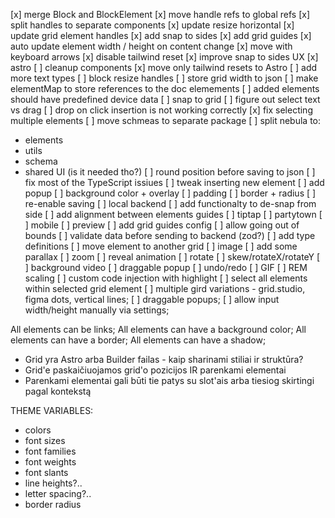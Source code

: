 [x] merge Block and BlockElement
[x] move handle refs to global refs
[x] split handles to separate components
[x] update resize horizontal
[x] update grid element handles
[x] add snap to sides
[x] add grid guides
[x] auto update element width / height on content change
[x] move with keyboard arrows
[x] disable tailwind reset
[x] improve snap to sides UX
[x] astro
[ ] cleanup components
[x] move only tailwind resets to Astro
[ ] add more text types
[ ] block resize handles
[ ] store grid width to json
[ ] make elementMap to store references to the doc elemements
[ ] added elements should have predefined device data
[ ] snap to grid
[ ] figure out select text vs drag
[ ] drop on click insertion is not working correctly
[x] fix selecting multiple elements
[ ] move schmeas to separate package
[ ] split nebula to:
- elements
- utils
- schema
- shared UI (is it needed tho?)
[ ] round position before saving to json
[ ] fix most of the TypeScript issiues
[ ] tweak inserting new element
[ ] add popup
[ ] background color + overlay
[ ] padding
[ ] border + radius
[ ] re-enable saving
[ ] local backend
[ ] add functionalty to de-snap from side
[ ] add alignment between elements guides
[ ] tiptap
[ ] partytown
[ ] mobile
[ ] preview
[ ] add grid guides config
[ ] allow going out of bounds
[ ] validate data before sending to backend (zod?)
[ ] add type definitions
[ ] move element to another grid
[ ] image
[ ] add some parallax
[ ] zoom
[ ] reveal animation
[ ] rotate
[ ] skew/rotateX/rotateY
[ ] background video
[ ] draggable popup
[ ] undo/redo
[ ] GIF
[ ] REM scaling
[ ] custom code injection with highlight
[ ] select all elements within selected grid element
[ ] multiple gird variations - grid.studio, figma dots, vertical lines;
[ ] draggable popups;
[ ] allow input width/height manually via settings;

All elements can be links;
All elements can have a background color;
All elements can have a border;
All elements can have a shadow;

- Grid yra Astro arba Builder failas - kaip sharinami stiliai ir struktūra?
- Grid'e paskaičiuojamos grid'o pozicijos IR parenkami elementai
- Parenkami elementai gali būti tie patys su slot'ais arba tiesiog skirtingi pagal kontekstą


THEME VARIABLES:
- colors
- font sizes
- font families
- font weights
- font slants
- line heights?..
- letter spacing?..
- border radius